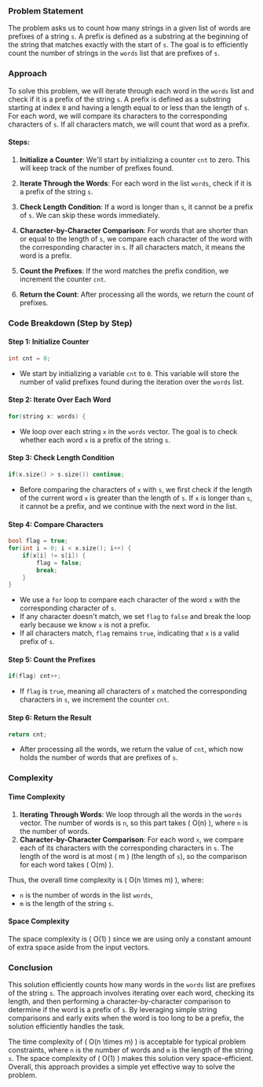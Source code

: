 ### Problem Statement

The problem asks us to count how many strings in a given list of words are prefixes of a string `s`. A prefix is defined as a substring at the beginning of the string that matches exactly with the start of `s`. The goal is to efficiently count the number of strings in the `words` list that are prefixes of `s`.

### Approach

To solve this problem, we will iterate through each word in the `words` list and check if it is a prefix of the string `s`. A prefix is defined as a substring starting at index `0` and having a length equal to or less than the length of `s`. For each word, we will compare its characters to the corresponding characters of `s`. If all characters match, we will count that word as a prefix.

#### Steps:

1. **Initialize a Counter**: We'll start by initializing a counter `cnt` to zero. This will keep track of the number of prefixes found.

2. **Iterate Through the Words**: For each word in the list `words`, check if it is a prefix of the string `s`.

3. **Check Length Condition**: If a word is longer than `s`, it cannot be a prefix of `s`. We can skip these words immediately.

4. **Character-by-Character Comparison**: For words that are shorter than or equal to the length of `s`, we compare each character of the word with the corresponding character in `s`. If all characters match, it means the word is a prefix.

5. **Count the Prefixes**: If the word matches the prefix condition, we increment the counter `cnt`.

6. **Return the Count**: After processing all the words, we return the count of prefixes.

### Code Breakdown (Step by Step)

#### Step 1: Initialize Counter

```cpp
int cnt = 0;
```

- We start by initializing a variable `cnt` to `0`. This variable will store the number of valid prefixes found during the iteration over the `words` list.

#### Step 2: Iterate Over Each Word

```cpp
for(string x: words) {
```

- We loop over each string `x` in the `words` vector. The goal is to check whether each word `x` is a prefix of the string `s`.

#### Step 3: Check Length Condition

```cpp
if(x.size() > s.size()) continue;
```

- Before comparing the characters of `x` with `s`, we first check if the length of the current word `x` is greater than the length of `s`. If `x` is longer than `s`, it cannot be a prefix, and we continue with the next word in the list.

#### Step 4: Compare Characters

```cpp
bool flag = true;
for(int i = 0; i < x.size(); i++) {
    if(x[i] != s[i]) {
        flag = false;
        break;
    }
}
```

- We use a `for` loop to compare each character of the word `x` with the corresponding character of `s`.
- If any character doesn't match, we set `flag` to `false` and break the loop early because we know `x` is not a prefix.
- If all characters match, `flag` remains `true`, indicating that `x` is a valid prefix of `s`.

#### Step 5: Count the Prefixes

```cpp
if(flag) cnt++;
```

- If `flag` is `true`, meaning all characters of `x` matched the corresponding characters in `s`, we increment the counter `cnt`.

#### Step 6: Return the Result

```cpp
return cnt;
```

- After processing all the words, we return the value of `cnt`, which now holds the number of words that are prefixes of `s`.

### Complexity

#### Time Complexity

1. **Iterating Through Words**: We loop through all the words in the `words` vector. The number of words is `n`, so this part takes \( O(n) \), where `n` is the number of words.
2. **Character-by-Character Comparison**: For each word `x`, we compare each of its characters with the corresponding characters in `s`. The length of the word is at most \( m \) (the length of `s`), so the comparison for each word takes \( O(m) \).

Thus, the overall time complexity is \( O(n \times m) \), where:
- `n` is the number of words in the list `words`,
- `m` is the length of the string `s`.

#### Space Complexity

The space complexity is \( O(1) \) since we are using only a constant amount of extra space aside from the input vectors.

### Conclusion

This solution efficiently counts how many words in the `words` list are prefixes of the string `s`. The approach involves iterating over each word, checking its length, and then performing a character-by-character comparison to determine if the word is a prefix of `s`. By leveraging simple string comparisons and early exits when the word is too long to be a prefix, the solution efficiently handles the task.

The time complexity of \( O(n \times m) \) is acceptable for typical problem constraints, where `n` is the number of words and `m` is the length of the string `s`. The space complexity of \( O(1) \) makes this solution very space-efficient. Overall, this approach provides a simple yet effective way to solve the problem.